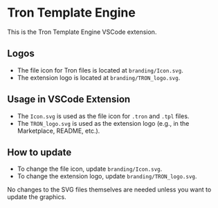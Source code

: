 # Tron Template Engine

This is the Tron Template Engine VSCode extension.

## Logos

- The file icon for Tron files is located at `branding/Icon.svg`.
- The extension logo is located at `branding/TRON_logo.svg`.

## Usage in VSCode Extension

- The `Icon.svg` is used as the file icon for `.tron` and `.tpl` files.
- The `TRON_logo.svg` is used as the extension logo (e.g., in the Marketplace, README, etc.).

## How to update

- To change the file icon, update `branding/Icon.svg`.
- To change the extension logo, update `branding/TRON_logo.svg`.

No changes to the SVG files themselves are needed unless you want to update the graphics.
